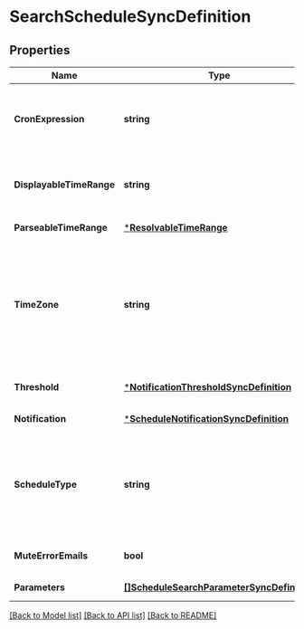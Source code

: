 # SearchScheduleSyncDefinition

## Properties
Name | Type | Description | Notes
------------ | ------------- | ------------- | -------------
**CronExpression** | **string** | Cron-like expression specifying the search&#x27;s schedule. Field scheduleType must be set to \&quot;Custom\&quot;, otherwise, scheduleType takes precedence over cronExpression. | [optional] [default to null]
**DisplayableTimeRange** | **string** | A human-friendly text describing the query time range. For e.g. \&quot;-2h\&quot;, \&quot;last three days\&quot;, \&quot;team default time\&quot; | [optional] [default to null]
**ParseableTimeRange** | [***ResolvableTimeRange**](ResolvableTimeRange.md) |  | [default to null]
**TimeZone** | **string** | Time zone identifier for time specification. Either an abbreviation such as \&quot;PST\&quot;, a full name such as \&quot;America/Los_Angeles\&quot;, or a custom ID such as \&quot;GMT-8:00\&quot;. Note that the support of abbreviations is for JDK 1.1.x compatibility only and full names should be used. | [default to null]
**Threshold** | [***NotificationThresholdSyncDefinition**](NotificationThresholdSyncDefinition.md) |  | [optional] [default to null]
**Notification** | [***ScheduleNotificationSyncDefinition**](ScheduleNotificationSyncDefinition.md) |  | [default to null]
**ScheduleType** | **string** | Run schedule of the scheduled search. Set to \&quot;Custom\&quot; to specify the schedule with a CRON expression. Possible schedule types are:   - &#x60;RealTime&#x60;   - &#x60;15Minutes&#x60;   - &#x60;1Hour&#x60;   - &#x60;2Hours&#x60;   - &#x60;4Hours&#x60;   - &#x60;6Hours&#x60;   - &#x60;8Hours&#x60;   - &#x60;12Hours&#x60;   - &#x60;1Day&#x60;   - &#x60;1Week&#x60;   - &#x60;Custom&#x60; | [default to null]
**MuteErrorEmails** | **bool** | If enabled, emails are not sent out in case of errors with the search. | [optional] [default to null]
**Parameters** | [**[]ScheduleSearchParameterSyncDefinition**](ScheduleSearchParameterSyncDefinition.md) | A list of scheduled search parameters. | [default to null]

[[Back to Model list]](../README.md#documentation-for-models) [[Back to API list]](../README.md#documentation-for-api-endpoints) [[Back to README]](../README.md)

